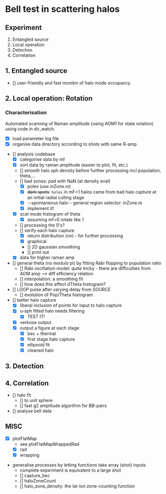 # Bell test in scattering halos

## Experiment
1. Entangled source
2. Local operation
3. Detection
4. Correlation

## 1. Entangled source
- [] user-friendly and fast monitor of halo mode occupancy


## 2. Local operation: Rotation
### Characterisation
Automated scanning of Raman amplitude (using AOM1 for state rotation) using code in dir_watch.

- [x] load parameter log file
- [x] organise data directory according to shots with same R-amp
- [] analysis codebase
    - [x] categorise data by mf
    - [x] sort data by raman amplitude (easier to plot, fit, etc.)
    - [] smooth halo sph density before further processing incl population, theta,...
    - [] bad zones: pad with NaN (at density eval)
    	- [x] poles (use inZone.m)
    	- [x] ~~dark spots~~: `holes` in mF=1 halos came from bad halo capture at an initial radial culling stage
    	- [x] --spontaneous halo-- general region selector: inZone.m
        - [x] implement it!
    - [x] scat mode histogram of theta
    	- [x] assuming mf=0 rotate like 1
    - [] processing the 0's?
    - [] verify each halo capture
        - [x] return distribution (nn) - for further processing
        - [x] graphical
        - [] 2D gaussian smoothing
        - [] print out
    - [x] data for higher raman amp
- [] general theta (no modulo pi) by fitting Rabi flopping to population ratio
    - [] Rabi oscillation model: quite tricky - there are difficulties from AOM amp --> diff efficiency relation
    - [] interpolation: a smoothing fit
    - [] how does this affect dTheta histogram?
- [] LOOP pulse after varying delay from SOURCE
    - [] evolution of Pop/Theta histogram
- [] better halo capture
    - [x] liberal inclusion of points for input to halo capture
    - [x] u-sph fitted halo needs filtering
        - [x] TEST IT!
    - [x] verbose output
	- [x] output a figure at each stage
		- [x] bec + thermal
		- [x] first stage halo capture
		- [x] ellipsoid fit
		- [x] cleaned halo

## 3. Detection

## 4. Correlation
- [] halo fit
    - [] to unit sphere
    - [] fast g2 amplitude algorithm for BB-pairs
- [] analyse bell data 

## MISC
- [x] plotFlatMap
    - see plotFlatMapWrappedRad
    - [x] rad
    - [x] wrapping
- generalise processes by letting functions take array (shot) inputs
    - complete experiment is equivalent to a large shot
    - [] capture_bec
    - [] haloZoneCount
    - [] halo_zone_density: the lat-lon zone-counting function

